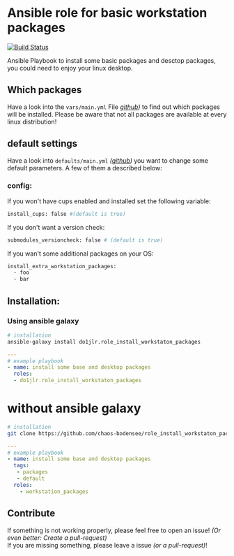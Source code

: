  Ansible role for basic workstation packages
=========================================

[![Build Status](https://travis-ci.org/chaos-bodensee/role_install_workstaton_packages.svg?branch=master)](https://travis-ci.org/chaos-bodensee/role_install_workstaton_packages)

Ansible Playbook to install some basic packages and desctop packages, you could need to enjoy your linux desktop.

 Which packages
--------------
Have a look into the ``vars/main.yml`` File *[github](https://github.com/chaos-bodensee/role_install_workstaton_packages/blob/master/vars/main.yml))* to find out which packages will be installed.
Please be aware that not all packages are available at every linux distribution!

 default settings
----------
Have a look into ``defaults/main.yml`` *([github](https://github.com/chaos-bodensee/role_install_workstaton_packages/blob/master/defaults/main.yml))* you want to change some default parameters. A few of them a described below:


### config:
If you won't have cups enabled and installed set the following variable:
```bash
install_cups: false #(default is true)
```

If you don't want a version check:
```bash
submodules_versioncheck: false # (default is true)
```

If you wan't some additional packages on your OS:
```bash
install_extra_workstation_packages:
  - foo
  - bar
```

 Installation:
----------------

### Using ansible galaxy
```bash
# installation
ansible-galaxy install do1jlr.role_install_workstaton_packages
```

```yaml
---
# example playbook
- name: install some base and desktop packages
  roles:
  - do1jlr.role_install_workstaton_packages
```

# without ansible galaxy
```bash
# installation
git clone https://github.com/chaos-bodensee/role_install_workstaton_packages.git roles/workstation_packages
```

```yaml
---
# example playbook
- name: install some base and desktop packages
  tags:
   - packages
   - default
  roles:
    - workstation_packages
```

 Contribute
-----------
If something is not working properly, please feel free to open an issue! *(Or even better: Create a pull-request)* <br />
If you are missing something, please leave a issue *(or a pull-request)*!
